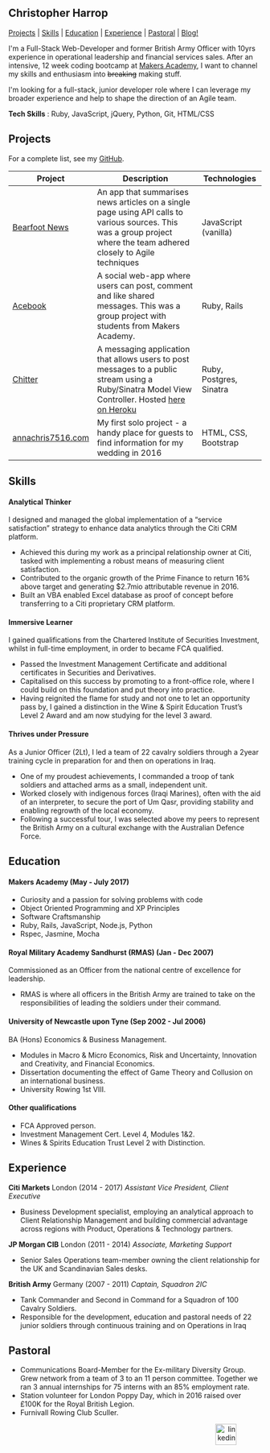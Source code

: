 ## Christopher Harrop  

[Projects](#projects)  |  [Skills](#skills)  |  [Education](#education)  |  [Experience](#experience)  |  [Pastoral](#pastoral) | [Blog!](https://bannastre.github.io)

I'm a Full-Stack Web-Developer and former British Army Officer with 10yrs experience in operational leadership and financial services sales. After an intensive, 12 week coding bootcamp at [Makers Academy](http://www.makersacademy.com/curriculum/), I  want to channel my skills and enthusiasm into ~~breaking~~ making stuff.

I'm looking for a full-stack, junior developer role where I can leverage my broader experience and help to shape the direction of an Agile team.

**Tech Skills** : Ruby, JavaScript, jQuery, Python, Git, HTML/CSS

## Projects

For a complete list, see my [GitHub](https://github.com/bannastre?tab=repositories).

| Project           | Description | Technologies |
|---                |---          |---           |
| [Bearfoot News](https://github.com/bannastre/bearfoot-news)  | An app that summarises news articles on a single page using API calls to various sources. This was a group project where the team adhered closely to Agile techniques |  JavaScript (vanilla)  |
| [Acebook](https://tranquil-reef-45735.herokuapp.com)  | A social web-app where users can post, comment and like shared messages. This was a group project with students from Makers Academy.  | Ruby, Rails |
| [Chitter](https://github.com/bannastre/chitter-challenge)  | A messaging application that allows users to post messages to a public stream using a Ruby/Sinatra Model View Controller. Hosted [here on Heroku](https://chitter-feed.herokuapp.com/)  |  Ruby, Postgres, Sinatra  |
|[annachris7516.com](http://www.annachris7516.com)  | My first solo project - a handy place for guests to find information for my wedding in 2016 | HTML, CSS, Bootstrap  |

## Skills

#### Analytical Thinker

I designed and managed the global implementation of a “service satisfaction” strategy to enhance data analytics through the Citi CRM platform.

- Achieved this during my work as a principal relationship owner at Citi, tasked with implementing a robust means of measuring client satisfaction.
- Contributed to the organic growth of the Prime Finance to return 16% above target and generating $2.7mio attributable revenue in 2016.
- Built an VBA enabled Excel database as proof of concept before transferring to a Citi proprietary CRM platform.

#### Immersive Learner

I gained qualifications from the Chartered Institute of Securities Investment, whilst in full-time employment, in order to became FCA qualified.

- Passed the Investment Management Certificate and additional certificates in Securities and Derivatives.
- Capitalised on this success by promoting to a front-office role, where I could build on this foundation and put theory into practice.
- Having reignited the flame for study and not one to let an opportunity pass by, I gained a distinction in the Wine & Spirit Education Trust’s Level 2 Award and am now studying for the level 3 award.

#### Thrives under Pressure

As a Junior Officer (2Lt), I led a team of 22 cavalry soldiers through a 2year training cycle in preparation for and then on operations in Iraq.

- One of my proudest achievements, I commanded a troop of tank soldiers and attached arms as a small, independent unit.
- Worked closely with indigenous forces (Iraqi Marines), often with the aid of an interpreter, to secure the port of Um Qasr, providing stability and enabling regrowth of the local economy.
- Following a successful tour, I was selected above my peers to represent the British Army on a cultural exchange with the Australian Defence Force.

## Education

#### Makers Academy (May - July 2017)

- Curiosity and a passion for solving problems with code
- Object Oriented Programming and XP Principles
- Software Craftsmanship
- Ruby, Rails, JavaScript, Node.js, Python
- Rspec, Jasmine, Mocha

#### Royal Military Academy Sandhurst (RMAS) (Jan - Dec 2007)

Commissioned as an Officer from the national centre of excellence for leadership.
- RMAS is where all officers in the British Army are trained to take on the responsibilities of leading the soldiers under their command.

#### University of Newcastle upon Tyne  (Sep 2002 - Jul 2006)

BA (Hons) Economics & Business Management.
- Modules in Macro & Micro Economics, Risk and Uncertainty, Innovation and Creativity, and Financial Economics.
- Dissertation documenting the effect of Game Theory and Collusion on an international business.
- University Rowing 1st VIII.

#### Other qualifications
- FCA Approved person.
- Investment Management Cert. Level 4, Modules 1&2.
- Wines & Spirits Education Trust Level 2 with Distinction.

## Experience
**Citi Markets** London (2014 - 2017)
*Assistant Vice President, Client Executive*
- Business Development specialist, employing an analytical approach to Client Relationship Management and building commercial advantage across regions with Product, Operations & Technology partners.


**JP Morgan CIB** London (2011 - 2014)
*Associate, Marketing Support*
- Senior Sales Operations team-member owning the client relationship for the UK and Scandinavian Sales desks.


**British Army** Germany (2007 - 2011)
*Captain, Squadron 2IC*
- Tank Commander and Second in Command for a Squadron of 100 Cavalry Soldiers.
- Responsible for the development, education and pastoral needs of 22 junior soldiers through continuous training and on Operations in Iraq

## Pastoral
- Communications Board-Member for the Ex-military Diversity Group. Grew network from a team of 3 to an 11 person committee. Together we ran 3 annual internships for 75 interns with an 85% employment rate.
- Station volunteer for London Poppy Day, which in 2016 raised over £100K for the Royal British Legion.
- Furnivall Rowing Club Sculler.

<p align="right"><a href="https://www.linkedin.com/in/christopher-harrop-051a2321">
<img src="https://www.iconfinder.com/data/icons/free-social-icons/67/linkedin_circle_color-512.png" alt="linkedin" hspace="50" height="42" width="42">
</a></p>

